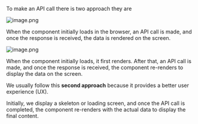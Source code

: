 To make an API call there is two approach they are

![image.png](attachment:fc0d6101-15ca-40b8-9be0-f3a2e86a4509:image.png)

When the component initially loads in the browser, an API call is made, and once the response is received, the data is rendered on the screen.

![image.png](attachment:bca04838-8139-4113-b9ed-bdf9e1e333e7:image.png)

When the component initially loads, it first renders. After that, an API call is made, and once the response is received, the component re-renders to display the data on the screen.

We usually follow this **second approach** because it provides a better user experience (UX).

Initially, we display a skeleton or loading screen, and once the API call is completed, the component re-renders with the actual data to display the final content.